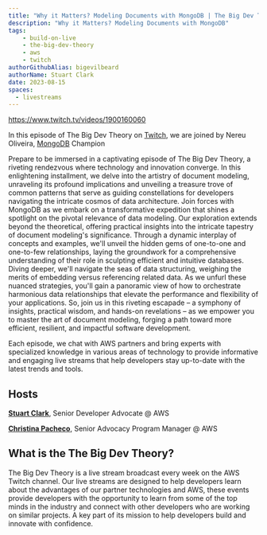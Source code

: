 ```yaml
---
title: "Why it Matters? Modeling Documents with MongoDB | The Big Dev Theory | S3 | Ep.3 | Show Notes"
description: "Why it Matters? Modeling Documents with MongoDB"
tags:
    - build-on-live
    - the-big-dev-theory
    - aws
    - twitch
authorGithubAlias: bigevilbeard
authorName: Stuart Clark
date: 2023-08-15
spaces:
  - livestreams
---
```


https://www.twitch.tv/videos/1900160060

In this episode of The Big Dev Theory on [Twitch](https://www.twitch.tv/videos/1900160060), we are joined by Nereu Oliveira, [MongoDB](https://www.mongodb.com/) Champion

Prepare to be immersed in a captivating episode of The Big Dev Theory, a riveting rendezvous where technology and innovation converge. In this enlightening installment, we delve into the artistry of document modeling, unraveling its profound implications and unveiling a treasure trove of common patterns that serve as guiding constellations for developers navigating the intricate cosmos of data architecture. Join forces with MongoDB as we embark on a transformative expedition that shines a spotlight on the pivotal relevance of data modeling. Our exploration extends beyond the theoretical, offering practical insights into the intricate tapestry of document modeling's significance. Through a dynamic interplay of concepts and examples, we'll unveil the hidden gems of one-to-one and one-to-few relationships, laying the groundwork for a comprehensive understanding of their role in sculpting efficient and intuitive databases. Diving deeper, we'll navigate the seas of data structuring, weighing the merits of embedding versus referencing related data. As we unfurl these nuanced strategies, you'll gain a panoramic view of how to orchestrate harmonious data relationships that elevate the performance and flexibility of your applications. So, join us in this riveting escapade – a symphony of insights, practical wisdom, and hands-on revelations – as we empower you to master the art of document modeling, forging a path toward more efficient, resilient, and impactful software development.

Each episode, we chat with AWS partners and bring experts with specialized knowledge in various areas of technology to provide informative and engaging live streams that help developers stay up-to-date with the latest trends and tools.

## Hosts

[**Stuart Clark**](https://twitter.com/bigevilbeard), Senior Developer Advocate @ AWS

[**Christina Pacheco**](https://twitter.com/itschristinamba), Senior Advocacy Program Manager @ AWS

## What is the The Big Dev Theory?

 The Big Dev Theory is a live stream broadcast every week on the AWS Twitch channel. Our live streams are designed to help developers learn about the advantages of our partner technologies and AWS, these events provide developers with the opportunity to learn from some of the top minds in the industry and connect with other developers who are working on similar projects. A key part of its mission to help developers build and innovate with confidence.